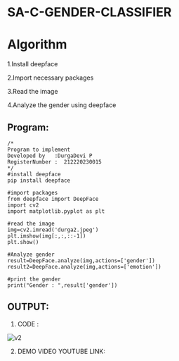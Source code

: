 # SA-C-GENDER-CLASSIFIER
# Algorithm
1.Install deepface

2.Import necessary packages

3.Read the image

4.Analyze the gender using deepface


## Program:
```
/*
Program to implement 
Developed by   :DurgaDevi P
RegisterNumber :  212220230015
*/
#install deepface
pip install deepface

#import packages
from deepface import DeepFace
import cv2
import matplotlib.pyplot as plt

#read the image
img=cv2.imread('durga2.jpeg')
plt.imshow(img[:,:,::-1])
plt.show()

#Analyze gender
result=DeepFace.analyze(img,actions=['gender'])
result2=DeepFace.analyze(img,actions=['emotion'])

#print the gender
print("Gender : ",result['gender'])

```

## OUTPUT:
1. CODE :

![v2](https://user-images.githubusercontent.com/75235704/173245489-bc48c34a-9a75-466d-894e-f3ac5d759c31.PNG)



2. DEMO VIDEO YOUTUBE LINK:



